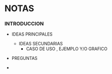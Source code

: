 # NOTAS

### INTRODUCCION

- IDEAS PRINCIPALES
    -   IDEAS SECUNDARIAS
        - CASO DE USO , EJEMPLO Y/O GRAFICO

- PREGUNTAS
- 


